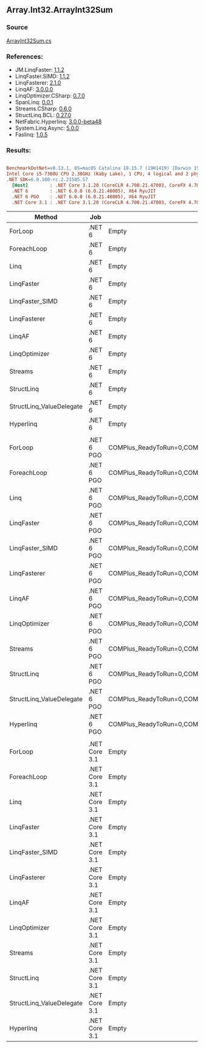 ﻿## Array.Int32.ArrayInt32Sum

### Source
[ArrayInt32Sum.cs](../LinqBenchmarks/Array/Int32/ArrayInt32Sum.cs)

### References:
- JM.LinqFaster: [1.1.2](https://www.nuget.org/packages/JM.LinqFaster/1.1.2)
- LinqFaster.SIMD: [1.1.2](https://www.nuget.org/packages/LinqFaster.SIMD/1.0.3)
- LinqFasterer: [2.1.0](https://www.nuget.org/packages/LinqFasterer/2.1.0)
- LinqAF: [3.0.0.0](https://www.nuget.org/packages/LinqAF/3.0.0.0)
- LinqOptimizer.CSharp: [0.7.0](https://www.nuget.org/packages/LinqOptimizer.CSharp/0.7.0)
- SpanLinq: [0.0.1](https://www.nuget.org/packages/SpanLinq/0.0.1)
- Streams.CSharp: [0.6.0](https://www.nuget.org/packages/Streams.CSharp/0.6.0)
- StructLinq.BCL: [0.27.0](https://www.nuget.org/packages/StructLinq/0.27.0)
- NetFabric.Hyperlinq: [3.0.0-beta48](https://www.nuget.org/packages/NetFabric.Hyperlinq/3.0.0-beta48)
- System.Linq.Async: [5.0.0](https://www.nuget.org/packages/System.Linq.Async/5.0.0)
- Faslinq: [1.0.5](https://www.nuget.org/packages/Faslinq/1.0.5)

### Results:
``` ini

BenchmarkDotNet=v0.13.1, OS=macOS Catalina 10.15.7 (19H1419) [Darwin 19.6.0]
Intel Core i5-7360U CPU 2.30GHz (Kaby Lake), 1 CPU, 4 logical and 2 physical cores
.NET SDK=6.0.100-rc.2.21505.57
  [Host]        : .NET Core 3.1.20 (CoreCLR 4.700.21.47003, CoreFX 4.700.21.47101), X64 RyuJIT
  .NET 6        : .NET 6.0.0 (6.0.21.48005), X64 RyuJIT
  .NET 6 PGO    : .NET 6.0.0 (6.0.21.48005), X64 RyuJIT
  .NET Core 3.1 : .NET Core 3.1.20 (CoreCLR 4.700.21.47003, CoreFX 4.700.21.47101), X64 RyuJIT


```
|                   Method |           Job |                                                   EnvironmentVariables |       Runtime | Count |      Mean |     Error |   StdDev |         Ratio | RatioSD |  Gen 0 | Allocated |
|------------------------- |-------------- |----------------------------------------------------------------------- |-------------- |------ |----------:|----------:|---------:|--------------:|--------:|-------:|----------:|
|                  ForLoop |        .NET 6 |                                                                  Empty |      .NET 6.0 |   100 |  47.22 ns |  0.167 ns | 0.148 ns |      baseline |         |      - |         - |
|              ForeachLoop |        .NET 6 |                                                                  Empty |      .NET 6.0 |   100 |  47.80 ns |  0.270 ns | 0.252 ns |  1.01x slower |   0.01x |      - |         - |
|                     Linq |        .NET 6 |                                                                  Empty |      .NET 6.0 |   100 | 501.99 ns |  2.702 ns | 2.396 ns | 10.63x slower |   0.07x | 0.0153 |      32 B |
|               LinqFaster |        .NET 6 |                                                                  Empty |      .NET 6.0 |   100 |  54.12 ns |  0.239 ns | 0.212 ns |  1.15x slower |   0.00x |      - |         - |
|          LinqFaster_SIMD |        .NET 6 |                                                                  Empty |      .NET 6.0 |   100 |  12.82 ns |  0.097 ns | 0.086 ns |  3.68x faster |   0.02x |      - |         - |
|             LinqFasterer |        .NET 6 |                                                                  Empty |      .NET 6.0 |   100 |  66.52 ns |  0.189 ns | 0.157 ns |  1.41x slower |   0.01x |      - |         - |
|                   LinqAF |        .NET 6 |                                                                  Empty |      .NET 6.0 |   100 | 101.82 ns |  0.279 ns | 0.261 ns |  2.16x slower |   0.01x |      - |         - |
|            LinqOptimizer |        .NET 6 |                                                                  Empty |      .NET 6.0 |   100 | 618.68 ns |  2.662 ns | 2.078 ns | 13.10x slower |   0.07x | 0.0114 |      24 B |
|                  Streams |        .NET 6 |                                                                  Empty |      .NET 6.0 |   100 | 245.85 ns |  3.142 ns | 2.786 ns |  5.21x slower |   0.05x | 0.0992 |     208 B |
|               StructLinq |        .NET 6 |                                                                  Empty |      .NET 6.0 |   100 |  81.48 ns |  0.328 ns | 0.291 ns |  1.73x slower |   0.01x | 0.0153 |      32 B |
| StructLinq_ValueDelegate |        .NET 6 |                                                                  Empty |      .NET 6.0 |   100 |  65.70 ns |  0.162 ns | 0.144 ns |  1.39x slower |   0.01x |      - |         - |
|                Hyperlinq |        .NET 6 |                                                                  Empty |      .NET 6.0 |   100 |  22.47 ns |  0.063 ns | 0.059 ns |  2.10x faster |   0.01x |      - |         - |
|                          |               |                                                                        |               |       |           |           |          |               |         |        |           |
|                  ForLoop |    .NET 6 PGO | COMPlus_ReadyToRun=0,COMPlus_TC_QuickJitForLoops=1,COMPlus_TieredPGO=1 |      .NET 6.0 |   100 |  48.41 ns |  0.239 ns | 0.212 ns |      baseline |         |      - |         - |
|              ForeachLoop |    .NET 6 PGO | COMPlus_ReadyToRun=0,COMPlus_TC_QuickJitForLoops=1,COMPlus_TieredPGO=1 |      .NET 6.0 |   100 |  48.36 ns |  0.128 ns | 0.107 ns |  1.00x faster |   0.00x |      - |         - |
|                     Linq |    .NET 6 PGO | COMPlus_ReadyToRun=0,COMPlus_TC_QuickJitForLoops=1,COMPlus_TieredPGO=1 |      .NET 6.0 |   100 | 272.27 ns |  1.498 ns | 1.401 ns |  5.62x slower |   0.04x | 0.0153 |      32 B |
|               LinqFaster |    .NET 6 PGO | COMPlus_ReadyToRun=0,COMPlus_TC_QuickJitForLoops=1,COMPlus_TieredPGO=1 |      .NET 6.0 |   100 |  54.46 ns |  0.147 ns | 0.138 ns |  1.12x slower |   0.00x |      - |         - |
|          LinqFaster_SIMD |    .NET 6 PGO | COMPlus_ReadyToRun=0,COMPlus_TC_QuickJitForLoops=1,COMPlus_TieredPGO=1 |      .NET 6.0 |   100 |  13.37 ns |  0.055 ns | 0.046 ns |  3.62x faster |   0.02x |      - |         - |
|             LinqFasterer |    .NET 6 PGO | COMPlus_ReadyToRun=0,COMPlus_TC_QuickJitForLoops=1,COMPlus_TieredPGO=1 |      .NET 6.0 |   100 |  66.60 ns |  0.098 ns | 0.082 ns |  1.38x slower |   0.01x |      - |         - |
|                   LinqAF |    .NET 6 PGO | COMPlus_ReadyToRun=0,COMPlus_TC_QuickJitForLoops=1,COMPlus_TieredPGO=1 |      .NET 6.0 |   100 |  94.11 ns |  0.395 ns | 0.350 ns |  1.94x slower |   0.01x |      - |         - |
|            LinqOptimizer |    .NET 6 PGO | COMPlus_ReadyToRun=0,COMPlus_TC_QuickJitForLoops=1,COMPlus_TieredPGO=1 |      .NET 6.0 |   100 | 597.36 ns | 10.508 ns | 9.830 ns | 12.35x slower |   0.18x | 0.0114 |      24 B |
|                  Streams |    .NET 6 PGO | COMPlus_ReadyToRun=0,COMPlus_TC_QuickJitForLoops=1,COMPlus_TieredPGO=1 |      .NET 6.0 |   100 | 197.61 ns |  1.052 ns | 0.984 ns |  4.08x slower |   0.02x | 0.0994 |     208 B |
|               StructLinq |    .NET 6 PGO | COMPlus_ReadyToRun=0,COMPlus_TC_QuickJitForLoops=1,COMPlus_TieredPGO=1 |      .NET 6.0 |   100 |  80.68 ns |  0.122 ns | 0.095 ns |  1.67x slower |   0.01x | 0.0153 |      32 B |
| StructLinq_ValueDelegate |    .NET 6 PGO | COMPlus_ReadyToRun=0,COMPlus_TC_QuickJitForLoops=1,COMPlus_TieredPGO=1 |      .NET 6.0 |   100 |  66.45 ns |  0.133 ns | 0.111 ns |  1.37x slower |   0.01x |      - |         - |
|                Hyperlinq |    .NET 6 PGO | COMPlus_ReadyToRun=0,COMPlus_TC_QuickJitForLoops=1,COMPlus_TieredPGO=1 |      .NET 6.0 |   100 |  20.56 ns |  0.079 ns | 0.074 ns |  2.35x faster |   0.01x |      - |         - |
|                          |               |                                                                        |               |       |           |           |          |               |         |        |           |
|                  ForLoop | .NET Core 3.1 |                                                                  Empty | .NET Core 3.1 |   100 |  63.08 ns |  0.370 ns | 0.328 ns |      baseline |         |      - |         - |
|              ForeachLoop | .NET Core 3.1 |                                                                  Empty | .NET Core 3.1 |   100 |  63.15 ns |  0.424 ns | 0.397 ns |  1.00x slower |   0.01x |      - |         - |
|                     Linq | .NET Core 3.1 |                                                                  Empty | .NET Core 3.1 |   100 | 529.66 ns |  0.545 ns | 0.426 ns |  8.39x slower |   0.05x | 0.0153 |      32 B |
|               LinqFaster | .NET Core 3.1 |                                                                  Empty | .NET Core 3.1 |   100 |  54.12 ns |  0.178 ns | 0.167 ns |  1.17x faster |   0.01x |      - |         - |
|          LinqFaster_SIMD | .NET Core 3.1 |                                                                  Empty | .NET Core 3.1 |   100 |  23.25 ns |  0.127 ns | 0.119 ns |  2.71x faster |   0.02x |      - |         - |
|             LinqFasterer | .NET Core 3.1 |                                                                  Empty | .NET Core 3.1 |   100 |  72.58 ns |  0.315 ns | 0.279 ns |  1.15x slower |   0.01x |      - |         - |
|                   LinqAF | .NET Core 3.1 |                                                                  Empty | .NET Core 3.1 |   100 | 104.16 ns |  0.544 ns | 0.482 ns |  1.65x slower |   0.01x |      - |         - |
|            LinqOptimizer | .NET Core 3.1 |                                                                  Empty | .NET Core 3.1 |   100 | 729.36 ns |  4.545 ns | 4.029 ns | 11.56x slower |   0.09x | 0.0267 |      56 B |
|                  Streams | .NET Core 3.1 |                                                                  Empty | .NET Core 3.1 |   100 | 236.57 ns |  0.461 ns | 0.385 ns |  3.75x slower |   0.02x | 0.0992 |     208 B |
|               StructLinq | .NET Core 3.1 |                                                                  Empty | .NET Core 3.1 |   100 | 135.14 ns |  2.627 ns | 3.322 ns |  2.14x slower |   0.06x | 0.0153 |      32 B |
| StructLinq_ValueDelegate | .NET Core 3.1 |                                                                  Empty | .NET Core 3.1 |   100 |  91.75 ns |  0.325 ns | 0.288 ns |  1.45x slower |   0.01x |      - |         - |
|                Hyperlinq | .NET Core 3.1 |                                                                  Empty | .NET Core 3.1 |   100 |  46.25 ns |  0.395 ns | 0.369 ns |  1.36x faster |   0.01x |      - |         - |
